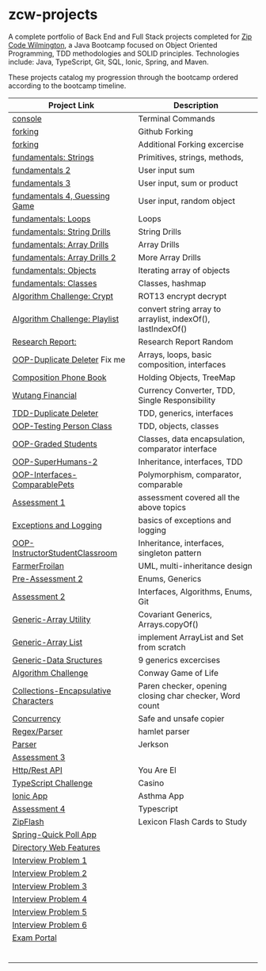 # zcw-projects
A complete portfolio of Back End and Full Stack projects completed for [Zip Code Wilmington](http://www.zipcodewilmington.com/), a Java Bootcamp focused on Object Oriented Programming, TDD methodologies and SOLID principles. Technologies include: Java, TypeScript, Git, SQL, Ionic, Spring, and Maven.

These projects catalog my progression through the bootcamp ordered according to the bootcamp timeline.

| Project Link                                                 | Description                                                 |
| ------------------------------------------------------------ | ----------------------------------------------------------- |
| [console](/CR-MesoLabs-Console)                              | Terminal Commands                                           |
| [forking]( /Spoon-Knife)                                     | Github Forking                                              |
| [forking](/CR-MicroLabs-Git-MyFirstFork)                     | Additional Forking excercise                                |
| [fundamentals: Strings]( /CR-MicroLabs-JavaFundamentals-DanDoBetterDrills) | Primitives, strings, methods,                               |
| [fundamentals 2]( /ZCW-MicroLabs-JavaFundamentals-SumOfInput) | User input sum                                              |
| [fundamentals 3]( /ZCW-MicroLabs-JavaFundamentals-SumOrProduct) | User input, sum or product                                  |
| [fundamentals 4, Guessing Game]( /ZCW-MicroLabs-JavaFundamentals-TooLargeTooSmall) | User input, random object                                   |
| [fundamentals: Loops](/CR-MicroLabs-Loops-NumbersTrianglesTables) | Loops                                                       |
| [fundamentals: String Drills](FundamentalDrills-Part2)       | String Drills                                               |
| [fundamentals: Array Drills]( /FundamentalDrills-Part1)      | Array Drills                                                |
| [fundamentals: Array Drills 2]( /CR-MicroLabs-Arrays-StringArrayUtilities) | More Array Drills                                           |
| [fundamentals: Objects]( /CR-MesoLabs-Arrays-PersonDetails)  | Iterating array of objects                                  |
| [fundamentals: Classes]( /DiceyLab)                          | Classes, hashmap                                            |
| [Algorithm Challenge: Crypt]( /SimpleCrypt)                  | ROT13 encrypt decrypt                                       |
| [Algorithm Challenge: Playlist]( /PlaylistChallenge)         | convert string array to arraylist, indexOf(), lastIndexOf() |
| [Research Report: ]( /JavaZipBook-v1)                        | Research Report Random                                      |
| [OOP-Duplicate Deleter]() Fix me                             | Arrays, loops, basic composition, interfaces                |
| [Composition Phone Book]( /CR-MicroLabs-Composition-PhoneBook) | Holding Objects, TreeMap                                    |
| [Wutang Financial]( CR-MesoLab-OOP-WuTangFinancial)          | Currency Converter, TDD, Single Responsibility              |
| [TDD-Duplicate Deleter](/DuplicateDeleterTDD)                | TDD, generics, interfaces                                   |
| [OOP-Testing Person Class]( /CR-MicroLabs-OOP-TestingPersonClass) | TDD, objects, classes                                       |
| [OOP-Graded Students]( /CR-MesoLabs-OOP-GradedStudents)      | Classes, data encapsulation, comparator interface           |
| [OOP-SuperHumans-2]( /OOP-SuperHumans-2)                     | Inheritance, interfaces, TDD                                |
| [OOP-Interfaces-ComparablePets]( /CR-MesoLabs-Interfaces-ComparablePets) | Polymorphism, comparator, comparable                        |
| [Assessment 1]( ZipCodeWilmington-Cohort-4.0-Java-Assessment-1) | assessment covered all the above topics                     |
| [Exceptions and Logging]( /CR-MicroLabs-ExceptionsAndLogging) | basics of exceptions and logging                            |
| [OOP-InstructorStudentClassroom]( /CR-MacroLabs-OOP-InstructorStudentClassroom) | Inheritance, interfaces, singleton pattern                  |
| [FarmerFroilan]( /CR-MesoLabs-Interfaces-FarmerFroilan)      | UML, multi-inheritance design                               |
| [Pre-Assessment 2](/ZipCodeWilmington-Cohort-4.0-Java-PREAssessment-2) | Enums, Generics                                             |
| [Assessment 2]( /JavaAssessmen2Final)                        | Interfaces, Algorithms, Enums, Git                          |
| [Generic-Array Utility](/CR-MesoLabs-Generics-ArrayUtility)  | Covariant Generics, Arrays.copyOf()                         |
| [Generic-Array List](/CR-MicroLabs-Generics-MyArrayList)     | implement ArrayList and Set from scratch                    |
| [Generic-Data Sructures](/ZCW-MesoLabs-Generics-GenericDataStructures) | 9 generics excercises                                       |
| [Algorithm Challenge](/ConwayGameOfLife)                     | Conway Game of Life                                         |
| [Collections-Encapsulative Characters](/CR-MesoLabs-Collections-EncapsulativeCharacters) | Paren checker, opening closing char checker, Word count     |
| [Concurrency](/CR-MesoLabs-Concurrency-MonkeyTypeWriter)     | Safe and unsafe copier                                      |
| [Regex/Parser](/ZCW-Regex-Hamlet-Parser)                     | hamlet parser                                               |
| [Parser]()                                                   | Jerkson                                                     |
| [Assessment 3]()                                             |                                                             |
| [Http/Rest API]()                                            | You Are El                                                  |
| [TypeScript Challenge]()                                     | Casino                                                      |
| [Ionic App]()                                                | Asthma App                                                  |
| [Assessment 4 ]()                                            | Typescript                                                  |
| [ZipFlash]()                                                 | Lexicon Flash Cards to Study                                |
| [Spring-Quick Poll App]()                                    |                                                             |
| [Directory Web Features]()                                   |                                                             |
| [Interview Problem 1]()                                      |                                                             |
| [Interview Problem 2]()                                      |                                                             |
| [Interview Problem 3]()                                      |                                                             |
| [Interview Problem 4]()                                      |                                                             |
| [Interview Problem 5]()                                      |                                                             |
| [Interview Problem 6]()                                      |                                                             |
| [Exam Portal]()                                              |                                                             |
|                                                              |                                                             |
|                                                              |                                                             |
|                                                              |                                                             |
|                                                              |                                                             |
|                                                              |                                                             |
|                                                              |                                                             |

